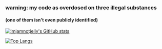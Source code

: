 ### warning: my code as overdosed on three illegal substances
#### (one of them isn't even publicly identified)
[![imjamnotjelly's GitHub stats](https://github-readme-stats.vercel.app/api?username=imjamnotjelly)](https://github.com/anuraghazra/github-readme-stats)

[![Top Langs](https://github-readme-stats.vercel.app/api/top-langs/?username=imjamnotjelly)](https://github.com/anuraghazra/github-readme-stats)
